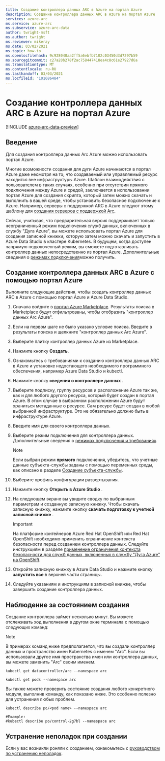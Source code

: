 ```yaml
---
title: Создание контроллера данных ARC в Azure на портал Azure
description: Создание контроллера данных ARC в Azure на портал Azure
services: azure-arc
ms.service: azure-arc
ms.subservice: azure-arc-data
author: twright-msft
ms.author: twright
ms.reviewer: mikeray
ms.date: 03/02/2021
ms.topic: how-to
ms.openlocfilehash: 9c928040aa2ff5a6ebfb7102c03450d3d7297b59
ms.sourcegitcommit: c27a20b278f2ac758447418ea4c8c61e27927d6a
ms.translationtype: MT
ms.contentlocale: ru-RU
ms.lasthandoff: 03/03/2021
ms.locfileid: "101686484"
---
```

# <a name="create-an-azure-arc-data-controller-in-the-azure-portal"></a>Создание контроллера данных ARC в Azure на портал Azure

[!INCLUDE [azure-arc-data-preview](../../../includes/azure-arc-data-preview.md)]

## <a name="introduction"></a>Введение

Для создания контроллера данных Arc Azure можно использовать портал Azure.

Многие возможности создания для дуги Azure начинаются в портал Azure даже несмотря на то, что создаваемый или управляемый ресурс находится вне инфраструктуры Azure. Шаблон взаимодействия с пользователем в таких случаях, особенно при отсутствии прямого подключения между Azure и средой, заключается в использовании портал Azure для создания скрипта, который затем можно скачать и выполнить в вашей среде, чтобы установить безопасное подключение к Azure. Например, серверы с поддержкой ARC в Azure следуют этому шаблону для [создания серверов с поддержкой Arc](../servers/onboard-portal.md).

Сейчас, учитывая, что предварительная версия поддерживает только неограниченный режим подключения служб данных, включенных в службу "Дуга Azure", вы можете использовать портал Azure для создания записной книжки, которую затем можно скачать и запустить в Azure Data Studio в кластере Kubernetes. В будущем, когда доступен напрямую подключенный режим, вы сможете подготавливать контроллер данных непосредственно из портал Azure. Дополнительные сведения о [режимах подключения](connectivity.md)можно получить.

## <a name="use-the-azure-portal-to-create-an-azure-arc-data-controller"></a>Создание контроллера данных ARC в Azure с помощью портал Azure

Выполните следующие действия, чтобы создать контроллер данных ARC в Azure с помощью портал Azure и Azure Data Studio.

1. Сначала войдите в [портал Azure Marketplace](https://ms.portal.azure.com/#blade/Microsoft_Azure_Marketplace/MarketplaceOffersBlade/selectedMenuItemId/home/searchQuery/azure%20arc%20data%20controller).  Результаты поиска в Marketplace будут отфильтрованы, чтобы отобразить "контроллер данных Arc Azure".
2. Если на первом шаге не было указано условие поиска. Введите в результаты поиска и щелкните "контроллер данных Arc Azure".
3. Выберите плитку контроллер данных Azure из Marketplace.
4. Нажмите кнопку **Создать**.
5. Ознакомьтесь с требованиями к созданию контроллера данных ARC в Azure и установке недостающего необходимого программного обеспечения, например Azure Data Studio и kubectl.
6. Нажмите кнопку **сведения о контроллере данных** .
7. Выберите подписку, группу ресурсов и расположение Azure так же, как и для любого другого ресурса, который будет создан в портал Azure. В этом случае в выбранном расположении Azure будут храниться метаданные о ресурсе.  Сам ресурс будет создан в любой выбранной инфраструктуре. Это не обязательно должно быть в инфраструктуре Azure.
8. Введите имя для своего контроллера данных.
9. Выберите режим подключения для контроллера данных. Дополнительные сведения о [режимах подключения и требованиях](./connectivity.md). 

   > [!NOTE] 
   > Если выбран режим **прямого** подключения, убедитесь, что учетные данные субъекта-службы заданы с помощью переменных среды, как описано в разделе [Создание субъекта-службы](upload-metrics-and-logs-to-azure-monitor.md#create-service-principal). 

1. Выберите профиль конфигурации развертывания.
1. Нажмите кнопку **Открыть в Azure Studio** .
1. На следующем экране вы увидите сводку по выбранным параметрам и созданную записную книжку.  Чтобы скачать записную книжку, нажмите кнопку **скачать подготовку к учетной записной книжке** .

   > [!IMPORTANT]
   > На платформе контейнеров Azure Red Hat OpenShift или Red Hat OpenShift необходимо применить ограничение контекста безопасности перед созданием контроллера данных. Следуйте инструкциям в разделе [применение ограничения контекста безопасности для служб данных, включенных в службу "Дуга Azure" на OpenShift](how-to-apply-security-context-constraint.md).

1. Откройте записную книжку в Azure Data Studio и нажмите кнопку **запустить все** в верхней части страницы.
1. Следуйте указаниям и инструкциям в записной книжке, чтобы завершить создание контроллера данных.

## <a name="monitoring-the-creation-status"></a>Наблюдение за состоянием создания

Создание контроллера займет несколько минут. Вы можете отслеживать ход выполнения в другом окне терминала с помощью следующих команд:

> [!NOTE]
>  В примерах команд ниже предполагается, что вы создали контроллер данных и пространство имен Kubernetes с именем "Arc".  Если вы использовали другое имя пространства имен или контроллера данных, вы можете заменить "Arc" своим именем.

```console
kubectl get datacontroller/arc --namespace arc
```

```console
kubectl get pods --namespace arc
```

Вы также можете проверить состояние создания любого конкретного модуля, выполнив команду, как показано ниже.  Это особенно полезно для устранения любых проблем.

```console
kubectl describe po/<pod name> --namespace arc

#Example:
#kubectl describe po/control-2g7bl --namespace arc
```

## <a name="troubleshooting-creation-problems"></a>Устранение неполадок при создании

Если у вас возникли роняли с созданием, ознакомьтесь с [руководством по устранению неполадок](troubleshoot-guide.md).